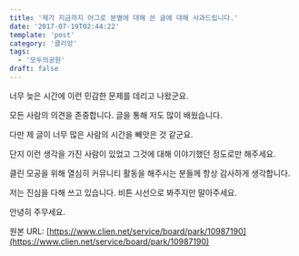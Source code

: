 ```yaml
---
title: '제가 지금까지 어그로 분별에 대해 쓴 글에 대해 사과드립니다.'
date: '2017-07-19T02:44:22'
template: 'post'
category: '클리앙'
tags: 
  - '모두의공원'
draft: false
---
```


너무 늦은 시간에 이런 민감한 문제를 데리고 나왔군요. 

  

모든 사람의 의견을 존중합니다. 글을 통해 저도 많이 배웠습니다. 

  

다만 제 글이 너무 많은 사람의 시간을 빼앗은 것 같군요. 

  

단지 이런 생각을 가진 사람이 있었고 그것에 대해 이야기했던 정도로만 해주세요.

  

클린 모공을 위해 열심히 커뮤니티 활동을 해주시는 분들께 항상 감사하게 생각합니다. 

  

저는 진심을 다해 쓰고 있습니다. 비튼 시선으로 봐주지만 말아주세요. 

  

안녕히 주무세요.

원본 URL: [https://www.clien.net/service/board/park/10987190](https://www.clien.net/service/board/park/10987190)